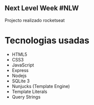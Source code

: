 ## Next Level Week #NLW
 Projecto realizado rocketseat

# Tecnologias usadas
- HTML5<br>
- CSS3<br>
- JavaScript<br>
- Express<br>
- Nodejs<br>
- SQLite 3<br>
- Nunjucks (Template Engine)<br>
- Template Literals<br>
- Query Strings<br>
